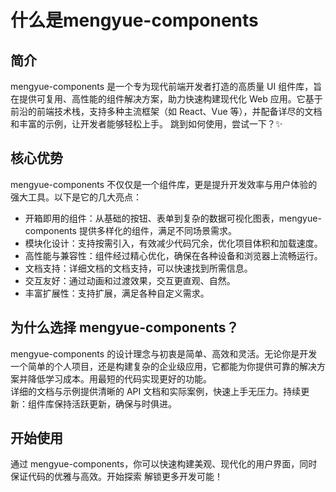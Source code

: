 # 什么是mengyue-components
## 简介
mengyue-components 是一个专为现代前端开发者打造的高质量 UI 组件库，旨在提供可复用、高性能的组件解决方案，助力快速构建现代化 Web 应用。它基于前沿的前端技术栈，支持多种主流框架（如 React、Vue 等），并配备详尽的文档和丰富的示例，让开发者能够轻松上手。
<MYBorder paddingText="20px" round colorBg="#3a5c40" borderColor="#6b8e23"><MYText Tecolor="#fff">跳到如何使用，</MYText><MYa href="./use" color="#ffffff">尝试一下？</MYa>✨</MYBorder>

## 核心优势
mengyue-components 不仅仅是一个组件库，更是提升开发效率与用户体验的强大工具。以下是它的几大亮点：
<ul>
    <li>开箱即用的组件：从基础的按钮、表单到复杂的数据可视化图表，mengyue-components 提供多样化的组件，满足不同场景需求。</li>
    <li>模块化设计：支持按需引入，有效减少代码冗余，优化项目体积和加载速度。</li>
    <li>高性能与兼容性：组件经过精心优化，确保在各种设备和浏览器上流畅运行。</li>
    <li>文档支持：详细文档的文档支持，可以快速找到所需信息。</li>
    <li>交互友好：通过动画和过渡效果，交互更直观、自然。</li>
    <li>丰富扩展性：支持扩展，满足各种自定义需求。</li>
</ul>

## 为什么选择 mengyue-components？
mengyue-components 的设计理念与初衷是简单、高效和灵活。无论你是开发一个简单的个人项目，还是构建复杂的企业级应用，它都能为你提供可靠的解决方案并降低学习成本。用最短的代码实现更好的功能。<br />
详细的文档与示例提供清晰的 API 文档和实际案例，快速上手无压力。持续更新：组件库保持活跃更新，确保与时俱进。

## 开始使用
通过 mengyue-components，你可以快速构建美观、现代化的用户界面，同时保证代码的优雅与高效。<MYa href="./use">开始探索</MYa> 解锁更多开发可能！